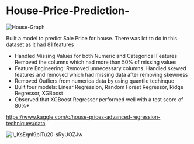 # House-Price-Prediction-

![House-Graph](https://user-images.githubusercontent.com/34093998/86289172-ad345300-bc04-11ea-9877-d0169021a0f7.jpg)

Built a model to predict Sale Price for house. There was lot to do in this dataset as it had 81 features

- Handled Missing Values for both Numeric and Categorical Features
  Removed the columns which had more than 50% of missing values
- Feature Engineering: Removed unnecessary columns. Handled skewed features and removed which had missing data after removing skewness
- Removed Outliers from numerica data by using quantile techinque
- Bulit four models: Linear Regression, Random Forest Regressor, Ridge Regressor, XGBoost
- Observed that XGBoost Regressor performed well with a test score of 80%+

https://www.kaggle.com/c/house-prices-advanced-regression-techniques/data


![1_KsEqnI9pITu20-sRyUOZJw](https://user-images.githubusercontent.com/34093998/86289026-621a4000-bc04-11ea-907f-faf048154228.png)
